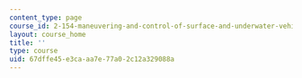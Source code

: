 ```yaml
---
content_type: page
course_id: 2-154-maneuvering-and-control-of-surface-and-underwater-vehicles-13-49-fall-2004
layout: course_home
title: ''
type: course
uid: 67dffe45-e3ca-aa7e-77a0-2c12a329088a
---
```

